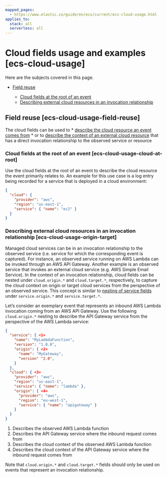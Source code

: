 ```yaml
---
mapped_pages:
  - https://www.elastic.co/guide/en/ecs/current/ecs-cloud-usage.html
applies_to:
  stack: all
  serverless: all
---
```


# Cloud fields usage and examples [ecs-cloud-usage]

Here are the subjects covered in this page.

* [Field reuse](#ecs-cloud-usage-field-reuse)

    * [Cloud fields at the root of an event](#ecs-cloud-usage-cloud-at-root)
    * [Describing external cloud resources in an invocation relationship](#ecs-cloud-usage-origin-target)



## Field reuse [ecs-cloud-usage-field-reuse]

The cloud fields can be used to * [describe the cloud resource an event comes from](#ecs-cloud-usage-cloud-at-root) * or to [describe the context of an external cloud resource](#ecs-cloud-usage-origin-target) that has a direct invocation relationship to the observed service or resource


### Cloud fields at the root of an event [ecs-cloud-usage-cloud-at-root]

Use the cloud fields at the root of an event to describe the cloud resource the event primarily relates to. An example for this use case is a log entry being recorded for a service that is deployed in a cloud environment:

```json
{
  "cloud": {
    "provider": "aws",
    "region": "us-east-1",
    "service": { "name": "ec2" }
  }
}
```


### Describing external cloud resources in an invocation relationship [ecs-cloud-usage-origin-target]

Managed cloud services can be in an invocation relationship to the observed service (i.e. service for which the corresponding event is captured). For instance, an observed service running on AWS Lambda can be invoked through an AWS API Gateway. Another example is an observed service that invokes an external cloud service (e.g. AWS Simple Email Service). In the context of an invocation relationship, cloud fields can be nested under `cloud.origin.*` and `cloud.target.*`, respectively, to capture the cloud context on origin or target cloud services from the perspective of an observed service. This concept is similar to [nesting of service fields](/reference/ecs-service-usage.md#ecs-service-usage-origin-target) under `service.origin.*` and `service.target.*`.

Let’s consider an exemplary event that represents an inbound AWS Lambda invocation coming from an AWS API Gateway. Use the following `cloud.origin.*` nesting to describe the API Gateway service from the perspective of the AWS Lambda service:

```json
{
  "service": { <1>
    "name": "MyLambdaFunction",
    "version": "1.0.0",
    "origin": { <2>
      "name": "MyGateway",
      "version" "2.0",
    }
  },
  "cloud": { <3>
    "provider": "aws",
    "region": "us-east-1",
    "service": { "name": "lambda" },
    "origin": { <4>
      "provider": "aws",
      "region": "eu-west-1",
      "service": { "name": "apigateway" }
    }
  }
}
```

1. Describes the observed AWS Lambda function
2. Describes the API Gateway service where the inbound request comes from
3. Describes the cloud context of the observed AWS Lambda function
4. Describes the cloud context of the API Gateway service where the inbound request comes from


Note that `cloud.origin.*` and `cloud.target.*` fields should only be used on events that represent an invocation relationship.

